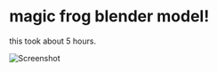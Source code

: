 # magic frog blender model!
this took about 5 hours.

![Screenshot](https://hc-cdn.hel1.your-objectstorage.com/s/v3/7ad02cd48efd79b3030a049dc0904fdef424f78d_screenshot_2025-08-23_at_5.00.30___pm.png)
